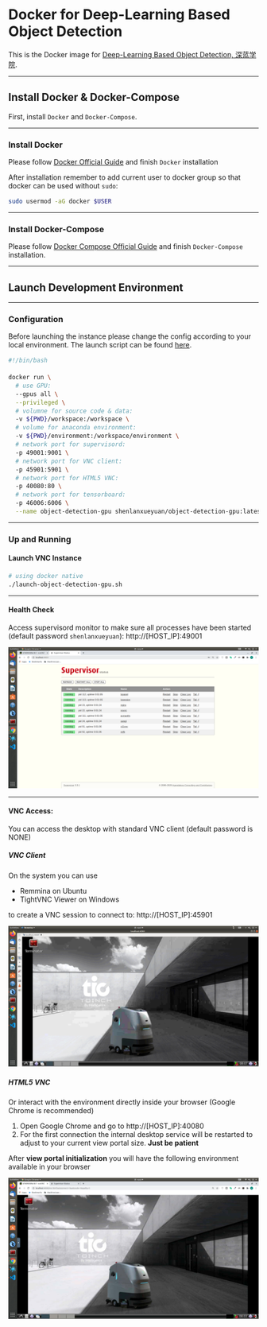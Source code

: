 # Docker for Deep-Learning Based Object Detection

This is the Docker image for [Deep-Learning Based Object Detection, 深蓝学院](https://www.shenlanxueyuan.com/course/250).

---

## Install Docker & Docker-Compose

First, install `Docker` and `Docker-Compose`.

---

### Install Docker

Please follow [Docker Official Guide](https://docs.docker.com/engine/install/ubuntu/) and finish `Docker` installation

After installation remember to add current user to docker group so that docker can be used without `sudo`:

```bash
sudo usermod -aG docker $USER
```

---

### Install Docker-Compose

Please follow [Docker Compose Official Guide](https://docs.docker.com/compose/install/) and finish `Docker-Compose` installation.

---

## Launch Development Environment

---

### Configuration

Before launching the instance please change the config according to your local environment. The launch script can be found [here](launch-object-detection-gpu.sh).

```bash
#!/bin/bash

docker run \
  # use GPU:
  --gpus all \
  --privileged \
  # volumne for source code & data:
  -v ${PWD}/workspace:/workspace \
  # volume for anaconda environment:
  -v ${PWD}/environment:/workspace/environment \
  # network port for supervisord:
  -p 49001:9001 \
  # network port for VNC client:
  -p 45901:5901 \
  # network port for HTML5 VNC:
  -p 40080:80 \
  # network port for tensorboard:
  -p 46006:6006 \
  --name object-detection-gpu shenlanxueyuan/object-detection-gpu:latest
```

---

### Up and Running 

#### Launch VNC Instance

```bash
# using docker native
./launch-object-detection-gpu.sh
```

---

#### Health Check

Access supervisord monitor to make sure all processes have been started (default password `shenlanxueyuan`): http://[HOST_IP]:49001

![Supervisord Health Check](doc/01-supervisord-health-check.png)

---

#### VNC Access:

You can access the desktop with standard VNC client (default password is NONE)

##### VNC Client

On the system you can use 

* Remmina on Ubuntu
* TightVNC Viewer on Windows

to create a VNC session to connect to: http://[HOST_IP]:45901

![VNC through VNC Client](doc/02-vnc-access-with-vnc-client.png)

##### HTML5 VNC

Or interact with the environment directly inside your browser (Google Chrome is recommended)

1. Open Google Chrome and go to http://[HOST_IP]:40080
2. For the first connection the internal desktop service will be restarted to adjust to your current view portal size. **Just be patient**

After **view portal initialization** you will have the following environment available in your browser

![VNC through Web Browser](doc/03-vnc-access-with-browser.png)
